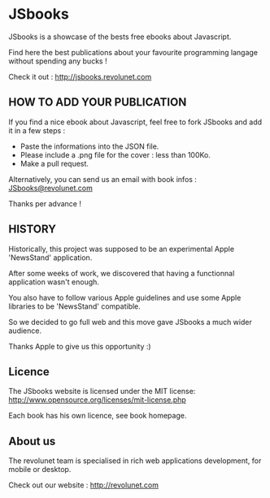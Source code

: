 # JSbooks

JSbooks is a showcase of the bests free ebooks about Javascript.

Find here the best publications about your favourite programming langage without spending any bucks !

Check it out : http://jsbooks.revolunet.com

## HOW TO ADD YOUR PUBLICATION

If you find a nice ebook about Javascript, feel free to fork JSbooks and add it in a few steps :

- Paste the informations into the JSON file.
- Please include a .png file for the cover : less than 100Ko.
- Make a pull request.

Alternatively, you can send us an email with book infos : JSbooks@revolunet.com

Thanks per advance !


## HISTORY

Historically, this project was supposed to be an experimental Apple 'NewsStand' application.

After some weeks of work, we discovered that having a functionnal application wasn't enough.

You also have to follow various Apple guidelines and use some Apple libraries to be 'NewsStand' compatible.

So we decided to go full web and this move gave JSbooks a much wider audience.

Thanks Apple to give us this opportunity :)


## Licence

The JSbooks website is licensed under the MIT license: http://www.opensource.org/licenses/mit-license.php

Each book has his own licence, see book homepage.

## About us

The revolunet team is specialised in rich web applications development, for mobile or desktop. 

Check out our website : http://revolunet.com
